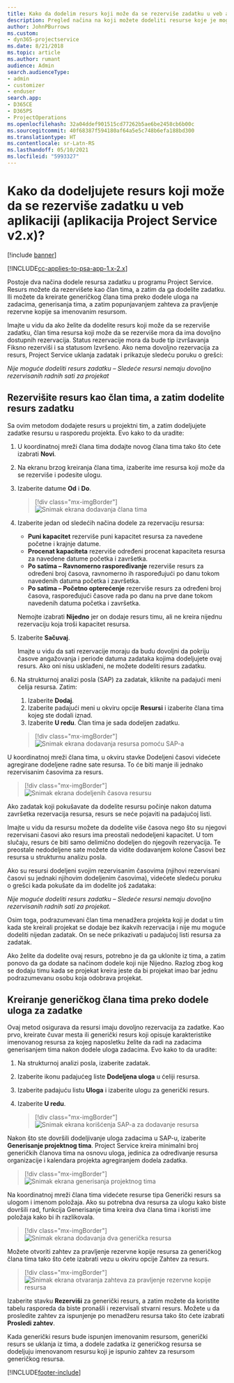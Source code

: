 ```yaml
---
title: Kako da dodelim resurs koji može da se rezerviše zadatku u veb aplikaciji
description: Pregled načina na koji možete dodeliti resurse koje je moguće dodeliti.
author: JohnPBurrows
ms.custom:
- dyn365-projectservice
ms.date: 8/21/2018
ms.topic: article
ms.author: rumant
audience: Admin
search.audienceType:
- admin
- customizer
- enduser
search.app:
- D365CE
- D365PS
- ProjectOperations
ms.openlocfilehash: 32a04ddef901515cd77262b5ae6be2458cb6b00c
ms.sourcegitcommit: 40f68387f594180af64a5e5c748b6efa188bd300
ms.translationtype: HT
ms.contentlocale: sr-Latn-RS
ms.lasthandoff: 05/10/2021
ms.locfileid: "5993327"
---
```

# <a name="how-do-i-assign-a-bookable-resource-to-a-task-in-the-web-app-project-service-app-v2x"></a>Kako da dodeljujete resurs koji može da se rezerviše zadatku u veb aplikaciji (aplikacija Project Service v2.x)?

[!include [banner](../includes/psa-now-project-operations.md)]

[!INCLUDE[cc-applies-to-psa-app-1.x-2.x](../includes/cc-applies-to-psa-app-1x-2x.md)]

Postoje dva načina dodele resursa zadatku u programu Project Service. Resurs možete da rezervišete kao član tima, a zatim da ga dodelite zadatku. Ili možete da kreirate generičkog člana tima preko dodele uloga na zadacima, generisanja tima, a zatim popunjavanjem zahteva za pravljenje rezervne kopije sa imenovanim resursom.

Imajte u vidu da ako želite da dodelite resurs koji može da se rezerviše zadatku, član tima resursa koji može da se rezerviše mora da ima dovoljno dostupnih rezervacija. Status rezervacije mora da bude tip izvršavanja Fiksno rezerviši i sa statusom Izvršeno. Ako nema dovoljno rezervacija za resurs, Project Service uklanja zadatak i prikazuje sledeću poruku o grešci:

*Nije moguće dodeliti resurs zadatku – Sledeće resursi nemaju dovoljno rezervisanih radnih sati za projekat*

## <a name="book-a-resource-as-a-team-member-and-then-assign-the-resource-to-a-task"></a>Rezervišite resurs kao član tima, a zatim dodelite resurs zadatku

Sa ovim metodom dodajete resurs u projektni tim, a zatim dodeljujete zadatke resursu u rasporedu projekta. Evo kako to da uradite:
1.  U koordinatnoj mreži člana tima dodajte novog člana tima tako što ćete izabrati **Novi**.
2.  Na ekranu brzog kreiranja člana tima, izaberite ime resursa koji može da se rezerviše i podesite ulogu.
3.  Izaberite datume **Od** i **Do**.

    > [!div class="mx-imgBorder"] 
    > ![Snimak ekrana dodavanja člana tima](media/FAQ-Resources-to-Tasks2-1.png "Snimak ekrana dodavanja člana tima")
 
4.  Izaberite jedan od sledećih načina dodele za rezervaciju resursa:
    - **Puni kapacitet** rezerviše puni kapacitet resursa za navedene početne i krajnje datume.
    - **Procenat kapaciteta** rezerviše određeni procenat kapaciteta resursa za navedene datume početka i završetka.
    - **Po satima – Ravnomerno raspoređivanje** rezerviše resurs za određeni broj časova, ravnomerno ih raspoređujući po danu tokom navedenih datuma početka i završetka.
    - **Po satima – Početno opterećenje** rezerviše resurs za određeni broj časova, raspoređujući časove rada po danu na prve dane tokom navedenih datuma početka i završetka.

    Nemojte izabrati **Nijedno** jer on dodaje resurs timu, ali ne kreira nijednu rezervaciju koja troši kapacitet resursa.
5.  Izaberite **Sačuvaj**.

    Imajte u vidu da sati rezervacije moraju da budu dovoljni da pokriju časove angažovanja i periode datuma zadataka kojima dodeljujete ovaj resurs. Ako oni nisu usklađeni, ne možete dodeliti resurs zadatku.

6.  Na strukturnoj analizi posla (SAP) za zadatak, kliknite na padajući meni ćelija resursa. Zatim: 

    1. Izaberite **Dodaj**.
    2. Izaberite padajući meni u okviru opcije **Resursi** i izaberite člana tima kojeg ste dodali iznad.
    3. Izaberite **U redu**. Član tima je sada dodeljen zadatku.

    > [!div class="mx-imgBorder"] 
    > ![Snimak ekrana dodavanja resursa pomoću SAP-a](media/FAQ-Resources-to-Tasks2-2.png "Snimak ekrana dodavanja resursa pomoću SAP-a")
 
U koordinatnoj mreži člana tima, u okviru stavke Dodeljeni časovi videćete agregirane dodeljene radne sate resursa. To će biti manje ili jednako rezervisanim časovima za resurs. 

> [!div class="mx-imgBorder"] 
> ![Snimak ekrana dodeljenih časova resursu](media/FAQ-Resources-to-Tasks2-3.png "Snimak ekrana dodeljenih časova resursu")
 
Ako zadatak koji pokušavate da dodelite resursu počinje nakon datuma završetka rezervacija resursa, resurs se neće pojaviti na padajućoj listi.

Imajte u vidu da resursu možete da dodelite više časova nego što su njegovi rezervisani časovi ako resurs ima preostali nedodeljeni kapacitet. U tom slučaju, resurs će biti samo delimično dodeljen do njegovih rezervacija. Te preostale nedodeljene sate možete da vidite dodavanjem kolone Časovi bez resursa u strukturnu analizu posla.

Ako su resursi dodeljeni svojim rezervisanim časovima (njihovi rezervisani časovi su jednaki njihovim dodeljenim časovima), videćete sledeću poruku o grešci kada pokušate da im dodelite još zadataka:

*Nije moguće dodeliti resurs zadatku – Sledeće resursi nemaju dovoljno rezervisanih radnih sati za projekat.*

Osim toga, podrazumevani član tima menadžera projekta koji je dodat u tim kada ste kreirali projekat se dodaje bez ikakvih rezervacija i nije mu moguće dodeliti nijedan zadatak. On se neće prikazivati u padajućoj listi resursa za zadatak.

Ako želite da dodelite ovaj resurs, potrebno je da ga uklonite iz tima, a zatim ponovo da ga dodate sa načinom dodele koji nije Nijedno. Razlog zbog kog se dodaju timu kada se projekat kreira jeste da bi projekat imao bar jednu podrazumevanu osobu koja odobrava projekat.

## <a name="create-a-generic-team-member-through-role-assignment-on-tasks"></a>Kreiranje generičkog člana tima preko dodele uloga za zadatke

Ovaj metod osigurava da resursi imaju dovoljno rezervacija za zadatke. Kao prvo, kreirate čuvar mesta ili generički resurs koji opisuje karakteristike imenovanog resursa za kojeg naposletku želite da radi na zadacima generisanjem tima nakon dodele uloga zadacima. Evo kako to da uradite:

1. Na strukturnoj analizi posla, izaberite zadatak.
2. Izaberite ikonu padajućeg liste **Dodeljena uloga** u ćeliji resursa.
3. Izaberite padajuću listu **Uloga** i izaberite ulogu za generički resurs.
4. Izaberite **U redu**.

    > [!div class="mx-imgBorder"] 
    > ![Snimak ekrana korišćenja SAP-a za dodavanje resursa](media/FAQ-Resources-to-Tasks2-4.png "Snimak ekrana korišćenja SAP-a za dodavanje resursa")
 
Nakon što ste dovršili dodeljivanje uloga zadacima u SAP-u, izaberite **Generisanje projektnog tima**. Project Service kreira minimalni broj generičkih članova tima na osnovu uloga, jedinica za određivanje resursa organizacije i kalendara projekta agregiranjem dodela zadatka.

> [!div class="mx-imgBorder"] 
> ![Snimak ekrana generisanja projektnog tima](media/FAQ-Resources-to-Tasks2-5.png "Snimak ekrana generisanja projektnog tima")
 
Na koordinatnoj mreži člana tima videćete resurse tipa Generički resurs sa ulogom i imenom položaja. Ako su potrebna dva resursa za ulogu kako biste dovršili rad, funkcija Generisanje tima kreira dva člana tima i koristi ime položaja kako bi ih razlikovala.

> [!div class="mx-imgBorder"] 
> ![Snimak ekrana dodavanja dva generička resursa](media/FAQ-Resources-to-Tasks2-6.png "Snimak ekrana dodavanja dva generička resursa")
 
Možete otvoriti zahtev za pravljenje rezervne kopije resursa za generičkog člana tima tako što ćete izabrati vezu u okviru opcije Zahtev za resurs.

> [!div class="mx-imgBorder"] 
> ![Snimak ekrana otvaranja zahteva za pravljenje rezervne kopije resursa](media/FAQ-Resources-to-Tasks2-7.png "Snimak ekrana otvaranja zahteva za pravljenje rezervne kopije resursa")

Izaberite stavku **Rezerviši** za generički resurs, a zatim možete da koristite tabelu rasporeda da biste pronašli i rezervisali stvarni resurs. Možete u da prosledite zahtev za ispunjenje po menadžeru resursa tako što ćete izabrati **Prosledi zahtev**.

Kada generički resurs bude ispunjen imenovanim resursom, generički resurs se uklanja iz tima, a dodele zadatka iz generičkog resursa se dodeljuju imenovanom resursu koji je ispunio zahtev za resursom generičkog resursa.
 



[!INCLUDE[footer-include](../includes/footer-banner.md)]
